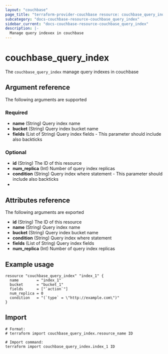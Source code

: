```yaml
---
layout: "couchbase"
page_title: "terraform-provider-couchbase resource: couchbase_query_index"
subcategory: "docs-couchbase-resource-couchbase_query_index"
sidebar_current: "docs-couchbase-resource-couchbase_query_index"
description: |-
  Manage query indexex in couchbase
---
```


# couchbase_query_index

The `couchbase_query_index` manage query indexes in couchbase


## Argument reference

The following arguments are supported
### Required

- **name** (String) Query index name
- **bucket** (String) Query index bucket name
- **fields** (List of String) Query index fields - This parameter should include also backticks

### Optional
<ul>
  <li><b>id</b> (String) The ID of this resource</li>
  <li><b>num_replica</b> (Int) Number of query index replicas</li>
  <li><b>condition</b> (String) Query index where statement - This parameter should include also backticks<li>
</ul>

## Attributes reference
The following arguments are exported
<ul>
  <li><b>id</b> (String) The ID of this resource</li>
  <li><b>name</b> (String) Query index name</li>
  <li><b>bucket</b> (String) Query index bucket name</li>
  <li><b>condition</b> (String) Query index where statement</li>
  <li><b>fields</b> (List of String) Query index fields</li>
  <li><b>num_replica</b> (Int) Number of query index replicas</li>
</ul>

## Example usage
```
resource "couchbase_query_index" "index_1" {
  name        = "index_1"
  bucket      = "bucket_1"
  fields      = ["`action`"]
  num_replica = 0
  condition   = "(`type` = \"http://example.com\")"
}
```

## Import

```
# Format:
# terraform import couchbase_query_index.resource_name ID

# Import command:
terraform import couchbase_query_index.index_1 ID
```
